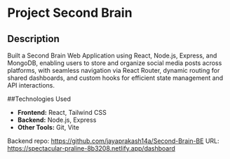 # **Project Second Brain**

## **Description** 
Built a Second Brain Web Application using React, Node.js, Express, and MongoDB, enabling users to store and organize social media posts across platforms, with seamless navigation via React Router, dynamic routing for shared dashboards, and custom hooks for efficient state management and API interactions.

##Technologies Used 
- **Frontend:** React, Tailwind CSS
- **Backend:** Node.js, Express
- **Other Tools:** Git, Vite

Backend repo: https://github.com/jayaprakash14a/Second-Brain-BE
URL: https://spectacular-praline-8b3208.netlify.app/dashboard
